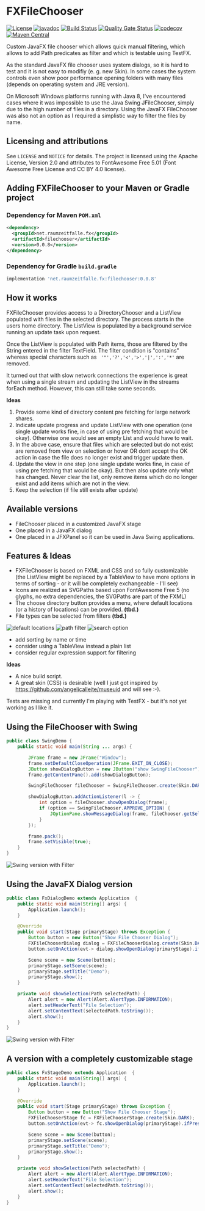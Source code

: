 # FXFileChooser

[![License](https://img.shields.io/badge/License-Apache%202.0-blue.svg)](https://opensource.org/licenses/Apache-2.0) [![javadoc](https://javadoc.io/badge2/net.raumzeitfalle.fx/filechooser/0.0.8/javadoc.svg)](https://javadoc.io/doc/net.raumzeitfalle.fx/filechooser/0.0.8) [![Build Status](https://travis-ci.org/Oliver-Loeffler/FXFileChooser.svg?branch=master)](https://travis-ci.org/Oliver-Loeffler/FXFileChooser) [![Quality Gate Status](https://sonarcloud.io/api/project_badges/measure?project=net.raumzeitfalle.fx%3Afilechooser&metric=alert_status)](https://sonarcloud.io/dashboard?id=net.raumzeitfalle.fx%3Afilechooser) [![codecov](https://codecov.io/gh/Oliver-Loeffler/FXFileChooser/branch/master/graph/badge.svg)](https://codecov.io/gh/Oliver-Loeffler/FXFileChooser) [![Maven Central](https://maven-badges.herokuapp.com/maven-central/net.raumzeitfalle.fx/filechooser/badge.svg)](https://maven-badges.herokuapp.com/maven-central/net.raumzeitfalle.fx/filechooser)

Custom JavaFX file chooser which allows quick manual filtering, which allows to add Path predicates as filter and which is testable using TestFX.

As the standard JavaFX file chooser uses system dialogs, so it is hard to test and it is not easy to modifiy (e. g. new Skin). In some cases the system controls even show poor performance opening folders with many files (depends on operating system and JRE version).

On Microsoft Windows platforms running with Java 8, I've encountered cases where it was impossible to use the Java Swing JFileChooser, simply due to the high number of files in a directory. Using the JavaFX FileChooser was also not an option as I required a simplistic way to filter the files by name.

## Licensing and attributions

See `LICENSE` and `NOTICE` for details. The project is licensed using the Apache License, Version 2.0 
and attributes to FontAwesome Free 5.01 (Font Awesome Free License and CC BY 4.0 license).

## Adding FXFileChooser to your Maven or Gradle project

### Dependency for Maven `POM.xml`

```xml
<dependency>
  <groupId>net.raumzeitfalle.fx</groupId>
  <artifactId>filechooser</artifactId>
  <version>0.0.8</version>
</dependency>
```
### Dependency for Gradle `build.gradle`

```Groovy
implementation 'net.raumzeitfalle.fx:filechooser:0.0.8'
```


## How it works

FXFileChooser provides access to a DirectoryChooser and a ListView populated with files in the selected directory. The process starts in the users home directory. The ListView is populated by a background service running an update task upon request. 

Once the ListView is populated with Path items, those are filtered by the String entered in the filter TextField. The filter condition is "contains" whereas special characters such as ` '"','?','<','>','|',':','*'` are removed.

It turned out that with slow network connections the experience is great when using a single stream and updating the ListView in the streams forEach method. However, this can still take some seconds.

**Ideas**
 1. Provide some kind of directory content pre fetching for large network shares. 
 2. Indicate update progress and update ListView with one operation (one single update works fine, in case of using pre fetching that would be okay). Otherwise one would see an empty List and would have to wait.
 3. In the above case, ensure that files which are selected but do not exist are removed from view on selection or hover OR dont accept the OK action in case the file does no longer exist and trigger update then.  
 3. Update the view in one step (one single update works fine, in case of using pre fetching that would be okay). But then also update only what has changed. Never clear the list, only remove items which do no longer exist and add items which are not in the view.
 4. Keep the selection (if file still exists after update)


## Available versions

 * FileChooser placed in a customized JavaFX stage
 * One placed in a JavaFX dialog
 * One placed in a JFXPanel so it can be used in Java Swing applications.


## Features & Ideas
 
 * FXFileChooser is based on FXML and CSS and so fully customizable (the ListView might be replaced by a TableView to have more options in terms of sorting - or it will be completely exchangeable - I'll see)
 * Icons are realized as SVGPaths based upon FontAwesome Free 5 (no glyphs, no extra dependencies, the SVGPaths are part of the FXML)
 * The choose directory button provides a menu, where default locations (or a history of locations) can be provided. **(tbd.)**
 *  File types can be selected from filters **(tbd.)**
 
 ![default locations](pages/DefaultLocationsExample.png) ![path filter](pages/PathFilterExample.png) ![search option](pages/SortingMenuExample.png)
 * add sorting by name or time
 * consider using a TableView instead a plain list
 * consider regular expression support for filtering

**Ideas**
 * A nice build script.
 * A great skin (CSS) is desirable (well I just got inspired by https://github.com/angelicalleite/museuid and will see :-).


Tests are missing and currently I'm playing with TestFX - but it's not yet working as I like it.


## Using the FileChooser with Swing

```java
public class SwingDemo {
    public static void main(String ... args) {

        JFrame frame = new JFrame("Window");
        frame.setDefaultCloseOperation(JFrame.EXIT_ON_CLOSE);
        JButton showDialogButton = new JButton("show SwingFileChooser");
        frame.getContentPane().add(showDialogButton);

        SwingFileChooser fileChooser = SwingFileChooser.create(Skin.DARK);

        showDialogButton.addActionListener(l -> {
            int option = fileChooser.showOpenDialog(frame);
            if (option == SwingFileChooser.APPROVE_OPTION) {
                JOptionPane.showMessageDialog(frame, fileChooser.getSelectedFile().toString());
            }
        });

        frame.pack();
        frame.setVisible(true);
    }
}
```

![Swing version with Filter](pages/OSX_Swing_JFXPanel.png)


## Using the JavaFX Dialog version

```java
public class FxDialogDemo extends Application  {
    public static void main(String[] args) {
        Application.launch();
    }

    @Override
    public void start(Stage primaryStage) throws Exception {
        Button button = new Button("Show File Chooser Dialog");
        FXFileChooserDialog dialog = FXFileChooserDialog.create(Skin.DARK);
        button.setOnAction(evt-> dialog.showOpenDialog(primaryStage).ifPresent(this::showSelection));

        Scene scene = new Scene(button);
        primaryStage.setScene(scene);
        primaryStage.setTitle("Demo");
        primaryStage.show();
    }

    private void showSelection(Path selectedPath) {
        Alert alert = new Alert(Alert.AlertType.INFORMATION);
        alert.setHeaderText("File Selection");
        alert.setContentText(selectedPath.toString());
        alert.show();
    }
}
```


![Swing version with Filter](pages/OSX_JavaFX_Dialog.png)


## A version with a completely customizable stage

```java
public class FxStageDemo extends Application  {
    public static void main(String[] args) {
        Application.launch();
    }

    @Override
    public void start(Stage primaryStage) throws Exception {
        Button button = new Button("Show File Chooser Stage");
        FXFileChooserStage fc = FXFileChooserStage.create(Skin.DARK);
        button.setOnAction(evt-> fc.showOpenDialog(primaryStage).ifPresent(this::showSelection));

        Scene scene = new Scene(button);
        primaryStage.setScene(scene);
        primaryStage.setTitle("Demo");
        primaryStage.show();
    }

    private void showSelection(Path selectedPath) {
        Alert alert = new Alert(Alert.AlertType.INFORMATION);
        alert.setHeaderText("File Selection");
        alert.setContentText(selectedPath.toString());
        alert.show();
    }
}
```

